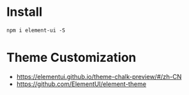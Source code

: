 # Install

`npm i element-ui -S`

# Theme Customization

- <https://elementui.github.io/theme-chalk-preview/#/zh-CN>
- <https://github.com/ElementUI/element-theme>

